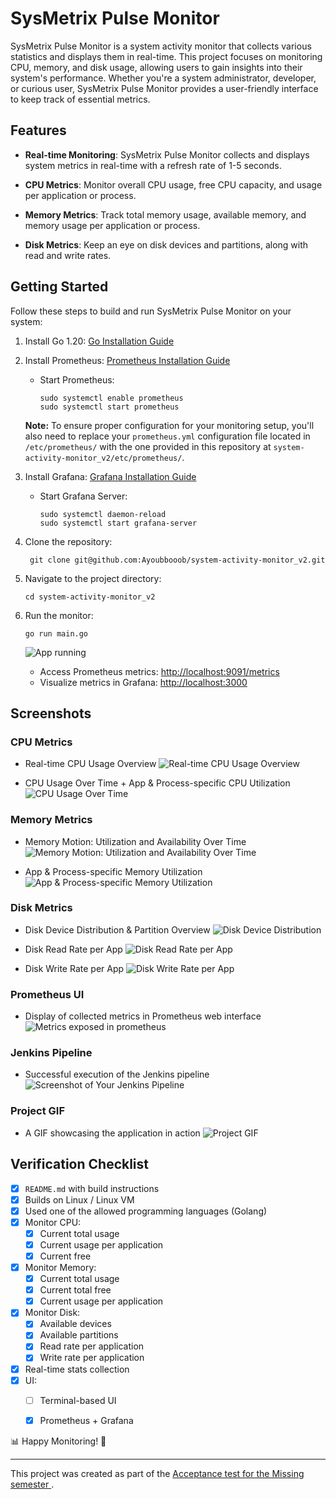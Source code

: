 # SysMetrix Pulse Monitor

SysMetrix Pulse Monitor is a system activity monitor that collects various statistics and displays them in real-time. This project focuses on monitoring CPU, memory, and disk usage, allowing users to gain insights into their system's performance. Whether you're a system administrator, developer, or curious user, SysMetrix Pulse Monitor provides a user-friendly interface to keep track of essential metrics.

## Features

- **Real-time Monitoring**: SysMetrix Pulse Monitor collects and displays system metrics in real-time with a refresh rate of 1-5 seconds.

- **CPU Metrics**: Monitor overall CPU usage, free CPU capacity, and usage per application or process.

- **Memory Metrics**: Track total memory usage, available memory, and memory usage per application or process.

- **Disk Metrics**: Keep an eye on disk devices and partitions, along with read and write rates.

## Getting Started

Follow these steps to build and run SysMetrix Pulse Monitor on your system:

1. Install Go 1.20: [Go Installation Guide](https://go.dev/doc/install)

2. Install Prometheus: [Prometheus Installation Guide](https://www.cherryservers.com/blog/install-prometheus-ubuntu)
   - Start Prometheus:
     ```
     sudo systemctl enable prometheus
     sudo systemctl start prometheus
     ```
    **Note:** To ensure proper configuration for your monitoring setup, you'll also need to replace your `prometheus.yml` configuration file located in `/etc/prometheus/` with the one provided in this repository at `system-activity-monitor_v2/etc/prometheus/`.


3. Install Grafana: [Grafana Installation Guide](https://grafana.com/grafana/download)
   - Start Grafana Server:
     ```
     sudo systemctl daemon-reload
     sudo systemctl start grafana-server
     ```

4. Clone the repository:
    ```
     git clone git@github.com:Ayoubbooob/system-activity-monitor_v2.git
     ```

5. Navigate to the project directory:
    ```
    cd system-activity-monitor_v2
    ```

6. Run the monitor:
    ```
    go run main.go
    ```
    ![App running](screenshots/app_running.png)

    - Access Prometheus metrics: [http://localhost:9091/metrics](http://localhost:9091/metrics)
    - Visualize metrics in Grafana: [http://localhost:3000](http://localhost:3000)

## Screenshots

### CPU Metrics
- Real-time CPU Usage Overview
![Real-time CPU Usage Overview](screenshots/cpu_usage_overview.png)

- CPU Usage Over Time + App & Process-specific CPU Utilization
![CPU Usage Over Time](screenshots/cpu_usage_over_time.png)


### Memory Metrics
- Memory Motion: Utilization and Availability Over Time
![Memory Motion: Utilization and Availability Over Time](screenshots/memory_motion_over_time.png)

- App & Process-specific Memory Utilization
![App & Process-specific Memory Utilization](screenshots/memory_utilization_per_app.png)

### Disk Metrics
- Disk Device Distribution & Partition Overview
![Disk Device Distribution](screenshots/disk_device_distribution.png)

- Disk Read Rate per App
![Disk Read Rate per App](screenshots/disk_read_rate_per_app.png)

- Disk Write Rate per App
![Disk Write Rate per App](screenshots/disk_write_rate_per_app.png)

### Prometheus UI
- Display of collected metrics in Prometheus web interface
![Metrics exposed in prometheus](screenshots/prometheus_ui.png)

### Jenkins Pipeline
- Successful execution of the Jenkins pipeline
![Screenshot of Your Jenkins Pipeline](screenshots/jenkins_pipeline.png)

### Project GIF
- A GIF showcasing the application in action
![Project GIF](screenshots/project_gif.gif)

## Verification Checklist

- [x] `README.md` with build instructions
- [x] Builds on Linux / Linux VM
- [x] Used one of the allowed programming languages (Golang)
- [x] Monitor CPU:
  - [x] Current total usage
  - [x] Current usage per application
  - [x] Current free
- [x] Monitor Memory:
  - [x] Current total usage
  - [x] Current total free
  - [x] Current usage per application
- [x] Monitor Disk:
  - [x] Available devices
  - [x] Available partitions
  - [x] Read rate per application
  - [x] Write rate per application
- [x] Real-time stats collection
- [x] UI:
  - [ ]  Terminal-based UI
  - [x] Prometheus + Grafana


📊 Happy Monitoring! 🚀

---

This project was created as part of the [Acceptance test for the Missing semester ](https://gist.github.com/chermehdi/ae3f10775526d44a9821d8e889df798c).



